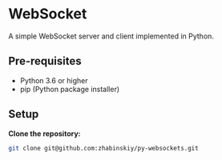 # WebSocket

A simple WebSocket server and client implemented in Python.

## Pre-requisites

- Python 3.6 or higher
- pip (Python package installer)

## Setup

**Clone the repository:**
```bash
git clone git@github.com:zhabinskiy/py-websockets.git
```
